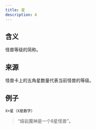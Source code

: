 ```yaml
---
title: 星
description: A 
---
```


## 含义

怪兽等级的简称。  

## 来源

怪兽卡上的五角星数量代表当前怪兽的等级。

## 例子

`X+星（X是数字）`
>“熔岩魔神是一个8星怪兽”。
